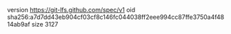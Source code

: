 version https://git-lfs.github.com/spec/v1
oid sha256:a7d7dd43eb904cf03cf8c146fc044038ff2eee994cc87ffe3750a4f4814ab9af
size 3127
